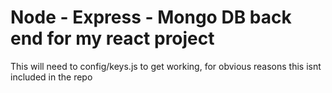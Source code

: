 # Node - Express - Mongo DB back end for my react project
This will need to config/keys.js to get working, for obvious reasons this isnt included in the repo